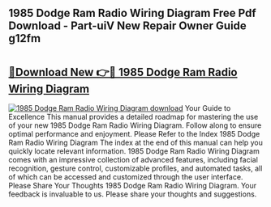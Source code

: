## 1985 Dodge Ram Radio Wiring Diagram Free Pdf Download - Part-uiV New Repair Owner Guide g12fm

# <h2><a href="http://dfjm4o.blite.top/?on=1985+Dodge+Ram+Radio+Wiring+Diagram">🔗Download New 👉🔴 1985 Dodge Ram Radio Wiring Diagram</a></h2>

[![1985 Dodge Ram Radio Wiring Diagram download](https://i.imgur.com/lujVjoI.png)](http://dfjm4o.blite.top/?on=1985+Dodge+Ram+Radio+Wiring+Diagram)
Your Guide to Excellence This manual provides a detailed roadmap for mastering the use of your new 1985 Dodge Ram Radio Wiring Diagram. Follow along to ensure optimal performance and enjoyment. Please Refer to the Index 1985 Dodge Ram Radio Wiring Diagram The index at the end of this manual can help you quickly locate relevant information. 1985 Dodge Ram Radio Wiring Diagram comes with an impressive collection of advanced features, including facial recognition, gesture control, customizable profiles, and automated tasks, all of which can be accessed and customized through the user interface. Please Share Your Thoughts 1985 Dodge Ram Radio Wiring Diagram. Your feedback is invaluable to us. Please share your thoughts and suggestions.
